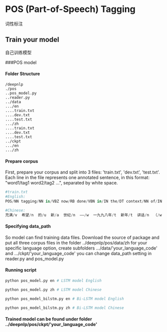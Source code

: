POS (Part-of-Speech) Tagging
==============================
词性标注

Train your model
--------------------
自己训练模型

###POS model
#### Folder Structure
```shell
/deepnlp
./pos
..pos_model.py
..reader.py
../data
.../en
....train.txt
....dev.txt
....test.txt
.../zh
....train.txt
....dev.txt
....test.txt
../ckpt
.../en
.../zh
```
#### Prepare corpus
First, prepare your corpus and split into 3 files: 'train.txt', 'dev.txt', 'test.txt'.
Each line in the file represents one annotated sentence, in this format: "word1/tag1 word2/tag2 ...", separated by white space.

```python
#train.txt
#English:
POS/NN tagging/NN is/VBZ now/RB done/VBN in/IN the/DT context/NN of/IN computational/JJ linguistics/NNS ./.

#Chinese:
充满/v  希望/n  的/u  新/a  世纪/n  ——/w  一九九八年/t  新年/t  讲话/n  （/w  附/v  图片/n  １/m  张/q  ）/w  
```

#### Specifying data_path
So model can find training data files. Download the source of package and put all three corpus files in the folder ../deepnlp/pos/data/zh
for your specific language option, create subfolders .../data/'your_language_code' and .../ckpt/'your_language_code'
you can change data_path setting in reader.py and pos_model.py

#### Running script
```python
python pos_model.py en # LSTM model English

python pos_model.py zh # LSTM model Chinese

python pos_model_bilstm.py en # Bi-LSTM model English

python pos_model_bilstm.py zh # Bi-LSTM model Chinese

```
#### Trained model can be found under folder ../deepnlp/pos/ckpt/'your_language_code'

